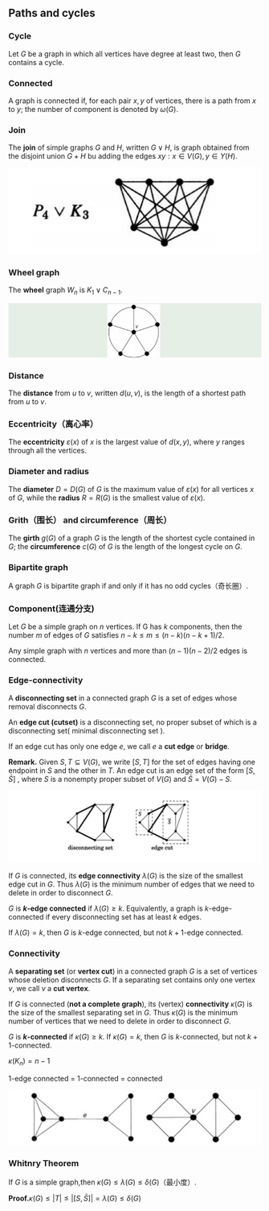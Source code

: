 ## Paths and cycles

### Cycle

Let $G$ be a graph in which all vertices have degree at least two, then $G$ contains a cycle.

### Connected

A graph is connected if, for each pair $x,y$ of vertices, there is a path from $x$ to $y$; the number of component is denoted by $ω(G)$.

### Join

The **join** of simple graphs $G$ and $H$, written $G∨H$, is graph obtained from the disjoint union $G+H$ bu adding the edges ${xy:x∈V(G),y∈Y(H)}$.

![](img/join.png)

### Wheel graph

The **wheel** graph $W_n$ is $K_1∨C_{n-1}$.

![](img/wheelgraph.png)

### Distance

The **distance** from $u$ to $v$, written $d(u, v)$, is the length of a shortest path from $u$ to $v$.

### Eccentricity（离心率）

The **eccentricity** $ε(x)$ of $x$ is the largest value of $d(x, y)$, where $y$ ranges through all the vertices.

### Diameter and radius

The **diameter** $D = D(G)$ of $G$ is the maximum value of $ε(x)$ for all vertices $x$ of $G$, while the **radius** $R = R(G)$ is the smallest value of $ε(x)$.

### Grith（围长） and circumference（周长）

The **girth** $g(G)$ of a graph $G$ is the length of the shortest cycle contained in $G$; the **circumference** $c(G)$ of $G$ is the length of the longest cycle on $G$.

### Bipartite graph

A graph $G$ is bipartite graph if and only if it has no odd cycles（奇长圈）.

### Component(连通分支)

Let $G$ be a simple graph on $n$ vertices. If G has $k$ components, then the number $m$ of edges of $G$ satisfies $n − k ≤ m ≤ (n − k)(n − k + 1)/2$.

Any simple graph with $n$ vertices and more than $(n − 1)(n − 2)/2$ edges is connected.

### Edge-connectivity

A **disconnecting set** in a connected graph $G$ is a set of edges whose removal disconnects $G$.

An **edge cut (cutset)** is a disconnecting set, no proper subset of which is a disconnecting set( minimal disconnecting set ).

If an edge cut has only one edge $e$, we call $e$ a **cut edge** or **bridge**.

**Remark.** Given $S, T ⊆ V(G)$, we write $[S, T]$ for the set of edges having one endpoint in $S$ and the other in $T$. An edge cut is an edge set of the form $[S, \bar{S}]$ , where $S$ is a nonempty proper subset of $V(G)$ and $\bar{S} = V(G) − S$.

![](img/edgeconnectivity.png)

If $G$ is connected, its **edge connectivity** $λ(G)$ is the size of the smallest edge cut in $G$. Thus $λ(G)$ is the minimum number of edges that we need to delete in order to disconnect $G$.

$G$ is **$k$-edge connected** if $λ(G) ≥ k$. Equivalently, a graph is $k$-edge-connected if every disconnecting set has at least $k$ edges.

If $λ(G) = k$, then $G$ is $k$-edge connected, but not $k+1$-edge connected.

### Connectivity

A **separating set** (or **vertex cut**) in a connected graph $G$ is a set of vertices whose deletion disconnects $G$. If a separating set contains only one vertex $v$, we call $v$ a **cut vertex**.

If $G$ is connected (**not a complete graph**), its (vertex) **connectivity** $κ(G)$ is the size of the smallest separating set in $G$. Thus $κ(G)$ is the minimum number of vertices that we need to delete in order to disconnect $G$.

$G$ is **$k$-connected** if $κ(G) ≥ k$. If $κ(G) = k$, then $G$ is $k$-connected, but not $k+1$-connected.

$κ(K_n)=n-1$

$1$-edge connected = $1$-connected = connected

![](img/connectivity.png)

### Whitnry Theorem

If $G$ is a simple graph,then $κ(G) ≤ λ(G) ≤ δ(G)$（最小度）. 

**Proof.**$κ(G) ≤ |T| ≤ |[S,\bar{S}]| = λ(G) ≤ δ(G)$